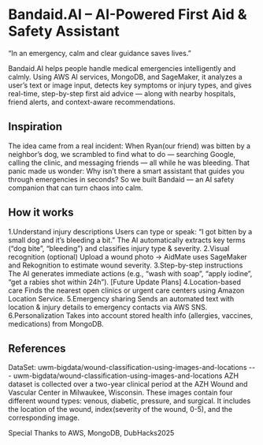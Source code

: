 # Bandaid.AI – AI-Powered First Aid & Safety Assistant
“In an emergency, calm and clear guidance saves lives.”

Bandaid.AI helps people handle medical emergencies intelligently and calmly.
Using AWS AI services, MongoDB, and SageMaker, it analyzes a user’s text or image input, 
detects key symptoms or injury types, and gives real-time, step-by-step first aid advice 
— along with nearby hospitals, friend alerts, and context-aware recommendations.

## Inspiration
The idea came from a real incident:
When Ryan(our friend) was bitten by a neighbor’s dog, we scrambled to find what to do — searching Google, 
calling the clinic, and messaging friends — all while he was bleeding.
That panic made us wonder: Why isn’t there a smart assistant that guides you through emergencies in seconds?
So we built Bandaid — an AI safety companion that can turn chaos into calm.

## How it works
1.Understand injury descriptions
Users can type or speak:
“I got bitten by a small dog and it’s bleeding a bit.”
The AI automatically extracts key terms (“dog bite”, “bleeding”) and classifies injury type & severity.
2.Visual recognition (optional)
Upload a wound photo → AidMate uses SageMaker and Rekognition to estimate wound severity.
3.Step-by-step instructions
The AI generates immediate actions (e.g., “wash with soap”, “apply iodine”, “get a rabies shot within 24h”).
[Future Update Plans]
4.Location-based care
Finds the nearest open clinics or urgent care centers using Amazon Location Service.
5.Emergency sharing
Sends an automated text with location & injury details to emergency contacts via AWS SNS.
6.Personalization
Takes into account stored health info (allergies, vaccines, medications) from MongoDB.

## References
DataSet: 
uwm-bigdata/wound-classification-using-images-and-locations --- uwm-bigdata/wound-classification-using-images-and-locations
AZH dataset is collected over a two-year clinical period at the AZH Wound and Vascular Center in Milwaukee, Wisconsin. These images contain four different wound types: venous, diabetic, pressure, and surgical. It includes the location of the wound, index(severity of the wound, 0-5), and the corresponding image.

Special Thanks to AWS, MongoDB, DubHacks2025
